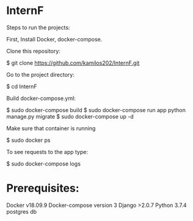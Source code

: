 # InternF

Steps to run the projects:

First, Install Docker, docker-compose.

Clone this repository:

 $ git clone https://github.com/kamilos202/InternF.git

Go to the project directory:

$ cd InternF

Build docker-compose.yml:

 $ sudo docker-compose build
 $ sudo docker-compose run app python manage.py migrate
 $ sudo docker-compose up -d

Make sure that container is running

 $ sudo docker ps

To see requests to the app type:

 $ sudo docker-compose logs


# Prerequisites:
Docker v18.09.9
Docker-compose version 3
Django >2.0.7
Python 3.7.4
postgres db

